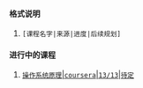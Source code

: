 #### 格式说明

1. `[课程名字|来源|进度|后续规划]`


#### 进行中的课程

1. [`操作系统原理`|`coursera`|`13/13`|`待定`](https://github.com/zhiyu-he/course/blob/master/coursera/os_pku/REAME.md)